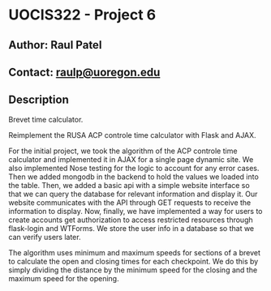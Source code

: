 # UOCIS322 - Project 6 #

## Author: Raul Patel

## Contact: raulp@uoregon.edu

## Description

Brevet time calculator.

Reimplement the RUSA ACP controle time calculator with Flask and AJAX.

For the initial project, we took the algorithm of the ACP controle time calculator 
and implemented it in AJAX for a single page dynamic site. We also 
implemented Nose testing for the logic to account for any error cases.
Then we added mongodb in the backend to hold the values we loaded into the table.
Then, we added a basic api with a simple website interface so
that we can query the database for relevant information and display it. Our website communicates
with the API through GET requests to receive the information to display.
Now, finally, we have implemented a way for users to create accounts get authorization to access restricted resources
through flask-login and WTForms. We store the user info in a database so that we can verify users later.

The algorithm uses minimum and maximum speeds for sections of a brevet to calculate the open and closing
times for each checkpoint. We do this by simply dividing the distance by the minimum speed for the 
closing and the maximum speed for the opening.

